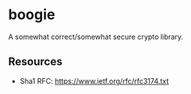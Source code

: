 # boogie
A somewhat correct/somewhat secure crypto library.


## Resources
* Sha1 RFC: https://www.ietf.org/rfc/rfc3174.txt